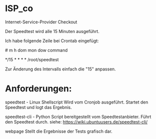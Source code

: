 # ISP_co

Internet-Service-Provider Checkout

Der Speedtest wird alle 15 Minuten ausgeführt.

Ich habe folgende Zeile bei Crontab eingefügt:

\# m h  dom mon dow   command

*/15 * * * *  /root/speedtest

Zur Änderung des Intervalls einfach die "15" anpassen.

# Anforderungen:
speedtest - Linux Shellscript
    Wird vom Cronjob ausgeführt.
    Startet den Speedtest und logt das Ergebnis.
    
speedtest-cli - Python Script bereitgestellt vom Speedtestanbieter.
    Führt den Speedtest durch.
    siehe:
    https://wiki.ubuntuusers.de/speedtest-cli/
    
webpage
    Stellt die Ergebnisse der Tests grafisch dar.
